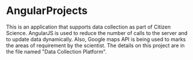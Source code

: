 # AngularProjects

This is an application that supports data collection as part of Citizen Science.
AngularJS is  used to reduce the number of calls to the server and to update data dynamically.
Also, Google maps API is being used to marks the areas of requirement by the scientist. The details on this project are in the file named "Data Collection Platform".
